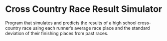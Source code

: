 # Cross Country Race Result Simulator
Program that simulates and predicts the results of a high school cross-country race using each runner’s average race place and the standard deviation of their finishing places from past races.
